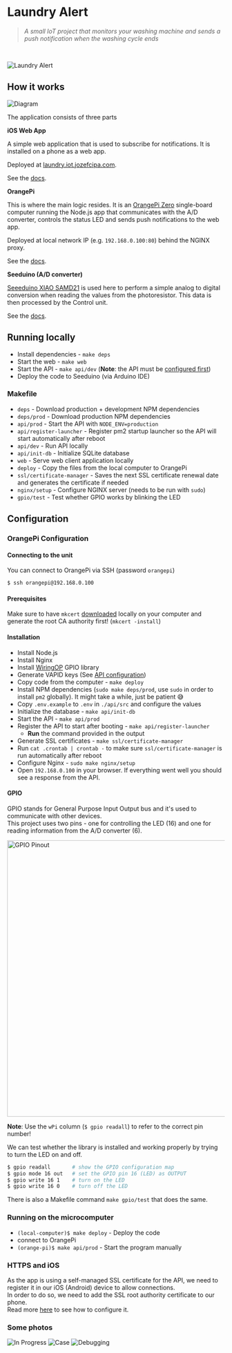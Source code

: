 # Laundry Alert

> _A small IoT project that monitors your washing machine and sends a push notification when the washing cycle ends_
<br>

![Laundry Alert](./assets/laundry-alert.jpeg)

## How it works

![Diagram](./assets/diagram.png)

The application consists of three parts

**iOS Web App**

A simple web application that is used to subscribe for notifications. It is installed on a phone as a web app.

Deployed at [laundry.iot.jozefcipa.com](https://laundry.iot.jozefcipa.com/).

See the [docs](./web/README.md).

**OrangePi**

This is where the main logic resides. It is an [OrangePi Zero](http://www.orangepi.org/html/hardWare/computerAndMicrocontrollers/details/Orange-Pi-Zero.html
) single-board computer running the Node.js app that communicates with the A/D converter, controls the status LED and sends push notifications to the web app.

Deployed at local network IP (e.g. `192.168.0.100:80`) behind the NGINX proxy.

See the [docs](./api/README.md).

**Seeduino (A/D converter)**

[Seeeduino XIAO SAMD21](https://www.seeedstudio.com/Seeeduino-XIAO-Arduino-Microcontroller-SAMD21-Cortex-M0+-p-4426.html) is used here to perform a simple analog to digital conversion when reading the values from the photoresistor. This data is then processed by the Control unit.


See the [docs](./ad-converter/README.md).


## Running locally
- Install dependencies - `make deps`
- Start the web - `make web`
- Start the API - `make api/dev` (**Note**: the API must be [configured first](./api/README.md))
- Deploy the code to Seeduino (via Arduino IDE)

### Makefile
- `deps` - Download production + development NPM dependencies
- `deps/prod` - Download production NPM dependencies
- `api/prod` - Start the API with `NODE_ENV=production`
- `api/register-launcher` - Register pm2 startup launcher so the API will start automatically after reboot
- `api/dev` - Run API locally
- `api/init-db` - Initialize SQLite database
- `web` - Serve web client application locally
- `deploy` - Copy the files from the local computer to OrangePi
- `ssl/certificate-manager` - Saves the next SSL certificate renewal date and generates the certificate if needed
- `nginx/setup` - Configure NGINX server (needs to be run with `sudo`)
- `gpio/test` - Test whether GPIO works by blinking the LED

## Configuration

### OrangePi Configuration

#### Connecting to the unit
You can connect to OrangePi via SSH (password `orangepi`)

```bash
$ ssh orangepi@192.168.0.100
```

#### Prerequisites

Make sure to have `mkcert` [downloaded](https://github.com/FiloSottile/mkcert) locally on your computer and generate the root CA authority first! (`mkcert -install`)

#### Installation

- Install Node.js
- Install Nginx
- Install [WiringOP](https://github.com/orangepi-xunlong/wiringOP) GPIO library
- Generate VAPID keys (See [API configuration](./api/README.md))
- Copy code from the computer - `make deploy`
- Install NPM dependencies (`sudo make deps/prod`, use `sudo` in order to install `pm2` globally). It might take a while, just be patient 😅
- Copy `.env.example` to `.env` in `./api/src` and configure the values
- Initialize the database - `make api/init-db`
- Start the API - `make api/prod`
- Register the API to start after booting - `make api/register-launcher`
  - **Run** the command provided in the output
- Generate SSL certificates - `make ssl/certificate-manager`
- Run `cat .crontab | crontab -` to make sure `ssl/certificate-manager` is run automatically after reboot
- Configure Nginx - `sudo make nginx/setup`
- Open `192.168.0.100` in your browser. If everything went well you should see a response from the API.

#### GPIO
GPIO stands for General Purpose Input Output bus and it's used to communicate with other devices.<br>
This project uses two pins - one for controlling the LED (16) and one for reading information from the A/D converter (6).

<img src="./assets/gpio.png" width="640" alt="GPIO Pinout">

**Note**: Use the `wPi` column (`$ gpio readall`) to refer to the correct pin number!

We can test whether the library is installed and working properly by trying to turn the LED on and off.

```bash
$ gpio readall       # show the GPIO configuration map
$ gpio mode 16 out   # set the GPIO pin 16 (LED) as OUTPUT
$ gpio write 16 1    # turn on the LED
$ gpio write 16 0    # turn off the LED
```

There is also a Makefile command `make gpio/test` that does the same.

### Running on the microcomputer
- `(local-computer)$ make deploy` - Deploy the code
- connect to OrangePi
- `(orange-pi)$ make api/prod` - Start the program manually

### HTTPS and iOS

As the app is using a self-managed SSL certificate for the API, we need to register it in our iOS (Android) device to allow connections. <br>
In order to do so, we need to add the SSL root authority certificate to our phone. <br>
Read more [here](https://jozefcipa.com/blog/self-signed-ssl-certificates-on-ios) to see how to configure it.


### Some photos

![In Progress](./assets/in-progres.jpeg)
![Case](./assets/case.jpeg)
![Debugging](./assets/debugging.jpeg)
